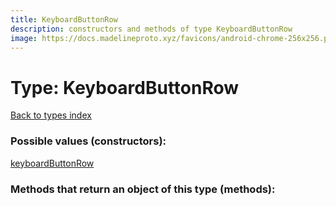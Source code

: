 ```yaml
---
title: KeyboardButtonRow
description: constructors and methods of type KeyboardButtonRow
image: https://docs.madelineproto.xyz/favicons/android-chrome-256x256.png
---
```

# Type: KeyboardButtonRow  
[Back to types index](index.md)



### Possible values (constructors):

[keyboardButtonRow](../constructors/keyboardButtonRow.md)  



### Methods that return an object of this type (methods):



